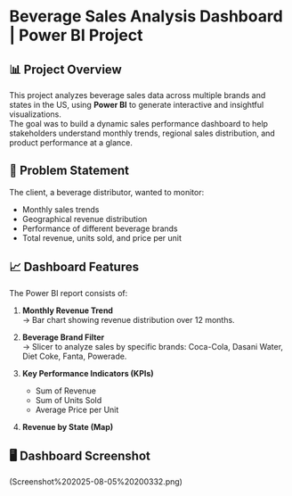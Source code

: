 # Beverage Sales Analysis Dashboard | Power BI Project

## 📊 Project Overview

This project analyzes beverage sales data across multiple brands and states in the US, using **Power BI** to generate interactive and insightful visualizations.  
The goal was to build a dynamic sales performance dashboard to help stakeholders understand monthly trends, regional sales distribution, and product performance at a glance.

## 📝 Problem Statement

The client, a beverage distributor, wanted to monitor:

- Monthly sales trends
- Geographical revenue distribution
- Performance of different beverage brands
- Total revenue, units sold, and price per unit


## 📈 Dashboard Features

The Power BI report consists of:

1. **Monthly Revenue Trend**  
   → Bar chart showing revenue distribution over 12 months.

2. **Beverage Brand Filter**  
   → Slicer to analyze sales by specific brands: Coca-Cola, Dasani Water, Diet Coke, Fanta, Powerade.

3. **Key Performance Indicators (KPIs)**  
   - Sum of Revenue
   - Sum of Units Sold
   - Average Price per Unit

4. **Revenue by State (Map)**  

## 🖥️ Dashboard Screenshot

(Screenshot%202025-08-05%20200332.png)





